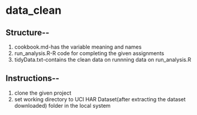 # data_clean

## Structure--

1. cookbook.md-has the variable meaning and names
2. run_analysis.R-R code for completing the given assignments
3. tidyData.txt-contains the clean data on runnning data on run_analysis.R

## Instructions--

1. clone the given project
2. set working directory to UCI HAR Dataset(after extracting the dataset downloaded) folder in the local system
